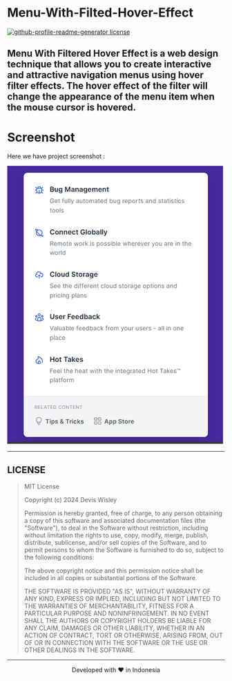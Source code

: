 # Menu-With-Filted-Hover-Effect
<a href="https://github.com/DevisWisley/Responsive-Gsap-Slider/blob/main/LICENSE" target="blank">
<img src="https://img.shields.io/github/license/DevisWisley/Menu-With-Filted-Hover-Effect?style=flat-square" alt="github-profile-readme-generator license" />
</a>

## Menu With Filtered Hover Effect is a web design technique that allows you to create interactive and attractive navigation menus using hover filter effects. The hover effect of the filter will change the appearance of the menu item when the mouse cursor is hovered.

# Screenshot
Here we have project screenshot :

![screenshot](screenshot.png)
<hr>

## LICENSE
> MIT License
>
> Copyright (c) 2024 Devis Wisley 
>
> Permission is hereby granted, free of charge, to any person obtaining a copy
> of this software and associated documentation files (the "Software"), to deal
> in the Software without restriction, including without limitation the rights
> to use, copy, modify, merge, publish, distribute, sublicense, and/or sell
> copies of the Software, and to permit persons to whom the Software is
> furnished to do so, subject to the following conditions:
>
> The above copyright notice and this permission notice shall be included in all
> copies or substantial portions of the Software.
>
> THE SOFTWARE IS PROVIDED "AS IS", WITHOUT WARRANTY OF ANY KIND, EXPRESS OR
> IMPLIED, INCLUDING BUT NOT LIMITED TO THE WARRANTIES OF MERCHANTABILITY,
> FITNESS FOR A PARTICULAR PURPOSE AND NONINFRINGEMENT. IN NO EVENT SHALL THE
> AUTHORS OR COPYRIGHT HOLDERS BE LIABLE FOR ANY CLAIM, DAMAGES OR OTHER
> LIABILITY, WHETHER IN AN ACTION OF CONTRACT, TORT OR OTHERWISE, ARISING FROM,
> OUT OF OR IN CONNECTION WITH THE SOFTWARE OR THE USE OR OTHER DEALINGS IN THE
> SOFTWARE.

<hr>
<p align="center">
Developed with ❤️ in Indonesia 
</p>
